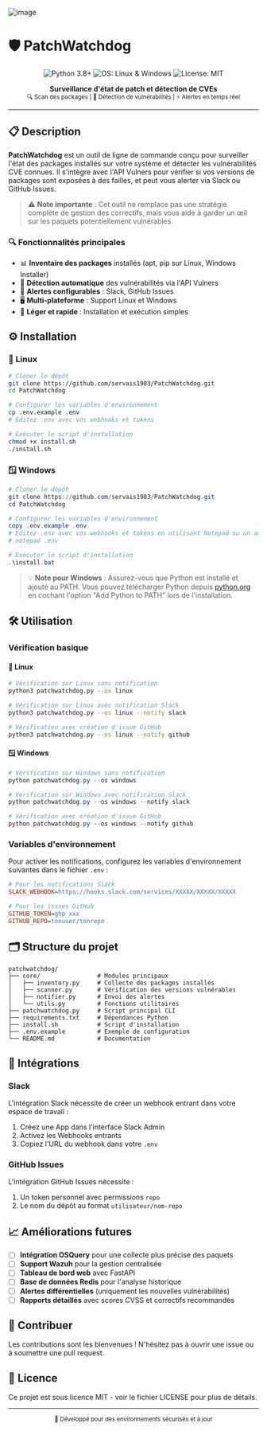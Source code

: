 ![image](https://github.com/user-attachments/assets/ba3216b9-3323-4591-bfc4-763c1e4f0174)


# 🛡 PatchWatchdog

<p align="center">
  <img src="https://img.shields.io/badge/Python-3.8+-blue.svg?style=for-the-badge&logo=python&logoColor=white" alt="Python 3.8+"/>
  <img src="https://img.shields.io/badge/OS-Linux%20%7C%20Windows-green.svg?style=for-the-badge&logo=linux&logoColor=white" alt="OS: Linux & Windows"/>
  <img src="https://img.shields.io/badge/License-MIT-green.svg?style=for-the-badge" alt="License: MIT"/>
</p>

<p align="center">
  <b>Surveillance d'état de patch et détection de CVEs</b><br>
  <sub>🔍 Scan des packages | 🔔 Détection de vulnérabilités | ⚡ Alertes en temps réel</sub>
</p>

---

## 📋 Description

**PatchWatchdog** est un outil de ligne de commande conçu pour surveiller l'état des packages installés sur votre système et détecter les vulnérabilités CVE connues. Il s'intègre avec l'API Vulners pour vérifier si vos versions de packages sont exposées à des failles, et peut vous alerter via Slack ou GitHub Issues.

> ⚠️ **Note importante** : Cet outil ne remplace pas une stratégie complète de gestion des correctifs, mais vous aide à garder un œil sur les paquets potentiellement vulnérables.

### 🔍 Fonctionnalités principales

- 📊 **Inventaire des packages** installés (apt, pip sur Linux, Windows Installer)
- 🔬 **Détection automatique** des vulnérabilités via l'API Vulners
- 🔔 **Alertes configurables** : Slack, GitHub Issues
- 🖥️ **Multi-plateforme** : Support Linux et Windows
- 🧰 **Léger et rapide** : Installation et exécution simples

## ⚙️ Installation

### 🐧 Linux

```bash
# Cloner le dépôt
git clone https://github.com/servais1983/PatchWatchdog.git
cd PatchWatchdog

# Configurer les variables d'environnement
cp .env.example .env
# Éditez .env avec vos webhooks et tokens

# Exécuter le script d'installation
chmod +x install.sh
./install.sh
```

### 🪟 Windows

```powershell
# Cloner le dépôt
git clone https://github.com/servais1983/PatchWatchdog.git
cd PatchWatchdog

# Configurer les variables d'environnement
copy .env.example .env
# Éditez .env avec vos webhooks et tokens en utilisant Notepad ou un autre éditeur
# notepad .env

# Exécuter le script d'installation
.\install.bat
```

> 💡 **Note pour Windows** : Assurez-vous que Python est installé et ajouté au PATH. Vous pouvez télécharger Python depuis [python.org](https://www.python.org/downloads/) en cochant l'option "Add Python to PATH" lors de l'installation.

## 🛠️ Utilisation

### Vérification basique

#### 🐧 Linux

```bash
# Vérification sur Linux sans notification
python3 patchwatchdog.py --os linux

# Vérification sur Linux avec notification Slack
python3 patchwatchdog.py --os linux --notify slack

# Vérification avec création d'issue GitHub
python3 patchwatchdog.py --os linux --notify github
```

#### 🪟 Windows

```powershell
# Vérification sur Windows sans notification
python patchwatchdog.py --os windows

# Vérification sur Windows avec notification Slack
python patchwatchdog.py --os windows --notify slack

# Vérification avec création d'issue GitHub
python patchwatchdog.py --os windows --notify github
```

### Variables d'environnement

Pour activer les notifications, configurez les variables d'environnement suivantes dans le fichier `.env` :

```ini
# Pour les notifications Slack
SLACK_WEBHOOK=https://hooks.slack.com/services/XXXXX/XXXXX/XXXXX

# Pour les issues GitHub
GITHUB_TOKEN=ghp_xxx
GITHUB_REPO=tonuser/tonrepo
```

## 🗂️ Structure du projet

```
patchwatchdog/
├── core/                # Modules principaux
│   ├── inventory.py     # Collecte des packages installés
│   ├── scanner.py       # Vérification des versions vulnérables
│   ├── notifier.py      # Envoi des alertes
│   └── utils.py         # Fonctions utilitaires
├── patchwatchdog.py     # Script principal CLI
├── requirements.txt     # Dépendances Python
├── install.sh           # Script d'installation
├── .env.example         # Exemple de configuration
└── README.md            # Documentation
```

## 🔐 Intégrations

### Slack

L'intégration Slack nécessite de créer un webhook entrant dans votre espace de travail :
1. Créez une App dans l'interface Slack Admin
2. Activez les Webhooks entrants
3. Copiez l'URL du webhook dans votre `.env`

### GitHub Issues

L'intégration GitHub Issues nécessite :
1. Un token personnel avec permissions `repo`
2. Le nom du dépôt au format `utilisateur/nom-repo`

## 📈 Améliorations futures

- [ ] **Intégration OSQuery** pour une collecte plus précise des paquets
- [ ] **Support Wazuh** pour la gestion centralisée
- [ ] **Tableau de bord web** avec FastAPI
- [ ] **Base de données Redis** pour l'analyse historique
- [ ] **Alertes différentielles** (uniquement les nouvelles vulnérabilités)
- [ ] **Rapports détaillés** avec scores CVSS et correctifs recommandés

## 🤝 Contribuer

Les contributions sont les bienvenues ! N'hésitez pas à ouvrir une issue ou à soumettre une pull request.

## 📄 Licence

Ce projet est sous licence MIT - voir le fichier LICENSE pour plus de détails.

---

<p align="center">
  <sub>🔐 Développé pour des environnements sécurisés et à jour</sub>
</p>
